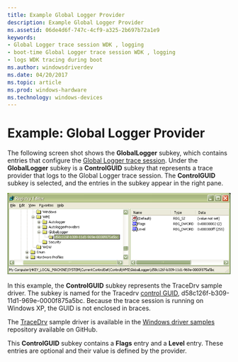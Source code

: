 ```yaml
---
title: Example Global Logger Provider
description: Example Global Logger Provider
ms.assetid: 06de4d6f-747c-4cf9-a325-2b697b72a1e9
keywords:
- Global Logger trace session WDK , logging
- boot-time Global Logger trace session WDK , logging
- logs WDK tracing during boot
ms.author: windowsdriverdev
ms.date: 04/20/2017
ms.topic: article
ms.prod: windows-hardware
ms.technology: windows-devices
---
```


# Example: Global Logger Provider


The following screen shot shows the **GlobalLogger** subkey, which contains entries that configure the [Global Logger trace session](global-logger-trace-session.md). Under the **GlobalLogger** subkey is a **ControlGUID** subkey that represents a trace provider that logs to the Global Logger trace session. The **ControlGUID** subkey is selected, and the entries in the subkey appear in the right pane.

![screen shot of a subkey of a trace provider that logs to the global logger trace session on windows xp](images/globallogger.png)

In this example, the **ControlGUID** subkey represents the TraceDrv sample driver. The subkey is named for the Tracedrv [control GUID](control-guid.md), d58c126f-b309-11d1-969e-0000f875a5bc. Because the trace session is running on Windows XP, the GUID is not enclosed in braces.

The [TraceDrv](http://go.microsoft.com/fwlink/p/?LinkId=617726) sample driver is available in the [Windows driver samples](http://go.microsoft.com/fwlink/p/?LinkId=616507) repository available on GitHub.

This **ControlGUID** subkey contains a **Flags** entry and a **Level** entry. These entries are optional and their value is defined by the provider.

 

 





